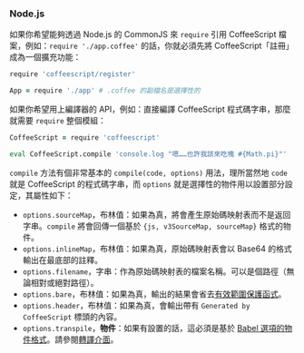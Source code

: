 ### Node.js

如果你希望能夠透過 Node.js 的 CommonJS 來 `require` 引用 CoffeeScript 檔案，例如：`require './app.coffee'` 的話，你就必須先將 CoffeeScript「註冊」成為一個擴充功能：

```coffee
require 'coffeescript/register'

App = require './app' # .coffee 的副檔名是選擇性的
```

如果你希望用上編譯器的 API，例如：直接編譯 CoffeeScript 程式碼字串，那麼就需要 `require` 整個模組：

```coffee
CoffeeScript = require 'coffeescript'

eval CoffeeScript.compile 'console.log "嗯……也許我該來吃塊 #{Math.pi}"'
```

`compile` 方法有個非常基本的 `compile(code, options)` 用法，理所當然地 `code` 就是 CoffeeScript 的程式碼字串，而 `options` 就是選擇性的物件用以設置部分設定，其屬性如下：

* `options.sourceMap`，布林值：如果為真，將會產生原始碼映射表而不是返回字串。`compile` 將會回傳一個基於 `{js, v3SourceMap, sourceMap}` 格式的物件。
* `options.inlineMap`，布林值：如果為真，原始碼映射表會以 Base64 的格式輸出在最底部的註釋。
* `options.filename`，字串：作為原始碼映射表的檔案名稱。可以是個路徑（無論相對或絕對路徑）。
* `options.bare`，布林值：如果為真，輸出的結果會省去[有效範圍保護函式](#lexical-scope)。
* `options.header`，布林值：如果為真，會輸出帶有 `Generated by CoffeeScript` 標頭的內容。
* `options.transpile`，**物件**：如果有設置的話，這必須是基於 [Babel 選項的物件格式](http://babeljs.io/docs/usage/api/#options)。請參閱[轉譯介面](#transpilation)。